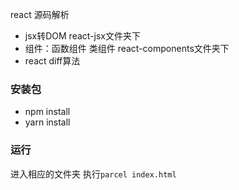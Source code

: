 react 源码解析
+ jsx转DOM react-jsx文件夹下
+ 组件：函数组件 类组件 react-components文件夹下
+ react diff算法

### 安装包
+ npm install
+ yarn install

### 运行
进入相应的文件夹 执行`parcel index.html`

